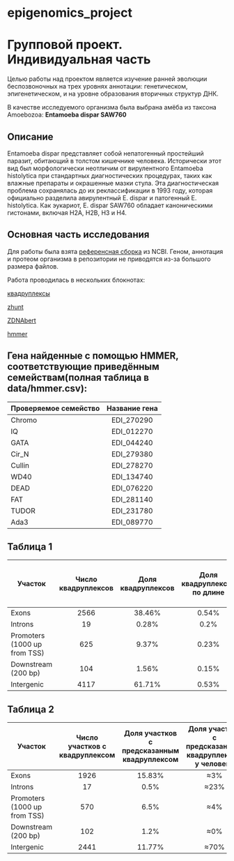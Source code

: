 # epigenomics_project
# Групповой проект. Индивидуальная часть
Целью работы над проектом является изучение ранней эволюции беспозвоночных на трех уровнях аннотации: генетическом, эпигенетическом, и на уровне образования вторичных структур ДНК.

В качестве исследуемого организма была выбрана амёба из таксона Amoebozoa: **Entamoeba dispar SAW760**
## Описание
Entamoeba dispar представляет собой непатогенный простейший паразит, обитающий в толстом кишечнике человека. Исторически этот вид был морфологически неотличим от вирулентного Entamoeba histolytica при стандартных диагностических процедурах, таких как влажные препараты и окрашенные мазки стула. Эта диагностическая проблема сохранялась до их реклассификации в 1993 году, которая официально разделила авирулентный E. dispar и патогенный E. histolytica. Как эукариот, E. dispar SAW760 обладает каноническими гистонами, включая H2A, H2B, H3 и H4.
## Основная часть исследования
Для работы была взята [референсная сборка](https://www.ncbi.nlm.nih.gov/datasets/genome/GCF_000209125.1/) из NCBI. 
Геном, аннотация и протеом организма в репозитории не приводятся из-за большого размера файлов.

Работа проводилась в нескольких блокнотах:

[квадруплексы](https://colab.research.google.com/drive/1cpNg7JIM5sLoEpAYIzmitFtBtEb7XJ0Q?usp=sharing)

[zhunt](https://colab.research.google.com/drive/103VHRFxldHKaf8yBwdeoOHZis4C5PU49?usp=sharing)

[ZDNAbert](https://colab.research.google.com/drive/118Q4i7p5m5FJL1jIN2PFrjxFFsMu5XCx?usp=sharing)

[hmmer](https://colab.research.google.com/drive/1NMo3VpEzWhw-y2pgcrpS1iPQGqdh7mWX?usp=sharing)

## Гена найденные с помощью HMMER, соответствующие приведённым семействам(полная таблица в data/hmmer.csv):

|Проверяемое семейство|Название гена|
|:------|:--:|
| Chromo | EDI_270290  |
| IQ | EDI_012270 | 
| GATA  | EDI_044240 |
| Cir_N | EDI_279380 |
| Cullin | EDI_278270 |
| WD40 | EDI_134740 |
| DEAD | EDI_076220 |
| FAT  | EDI_281140 |
| TUDOR | EDI_231780 |
| Ada3 | EDI_089770 |

## Таблица 1

|Участок |Число квадруплексов|Доля квадруплексов|Доля квадруплексов по длине |Число предсказаний Z-hunt|Доля предсказаний Z-hunt| Доля Z-ДНК по длине|Число предсказаний ZDNAbert|Доля предсказаний ZDNAbert|Доля предсказаний ZDNAbert по длине |
|------|:--:|:--:|:--:|:--:|:--:|:--:|:--:|:--:|:--:|
|Exons                        | 2566 | 38.46% | 0.54% | 89 | 14.35% | 0.02% | 19 | 4.74% | 0.003% |
|Introns                      | 19 | 0.28% | 0.2% | 1 | 0.16% | 0.01% | 1 | 0.25% | 0.008% |
|Promoters (1000 up from TSS) | 625 | 9.37% | 0.23% | 28 | 4.52% | 0.01% | 11 | 2.74% | 0.003% |
|Downstream (200 bp)          | 104 | 1.56% | 0.15% | 6 | 0.97% | 0.01% | 6 | 1.5% | 0.005% |
|Intergenic                   | 4117 | 61.71% | 0.53% | 532 | 85.81% | 0.08% | 382 | 95.26% | 0.028% |

## Таблица 2
|Участок |Число участков с квадруплексом|Доля участков с предсказанным квадруплексом|Доля участков с предсказанным квадруплексом у человека |Число участков предсказаний Z-hunt|Доля участков с предсказанным Z-hunt|Доля участков с предсказанным Z-hunt у человека |Число участков предсказаний ZDNAbert|Доля участков с предсказанным ZDNAbert| Доля участков с предсказанным ZDNAbert у человека|
|------|:--:|:--:|:--:|:--:|:--:|:--:|:--:|:--:|:--:|
|Exons                        | 1926 | 15.83% | ≈3% | 76 | 0.62% | 14.9%| 12 | 0.1% |≈10% |
|Introns                      | 17 | 0.5% | ≈23% | 1 | 0.03% |47.1% | 1 | 0.03% | ≈30%|
|Promoters (1000 up from TSS) | 570 | 6.5% | ≈4% | 28 | 0.32% | 35%| 10 | 0.11% |  ≈30% |
|Downstream (200 bp)          | 102 | 1.2% | ≈0% | 6 | 0.07% | 3% | 6 | 0.07% | ≈0% |
|Intergenic                   | 2441 | 11.77% | ≈70% | 495 | 2.39% | 0%| 356 | 1.72% |≈30% |
